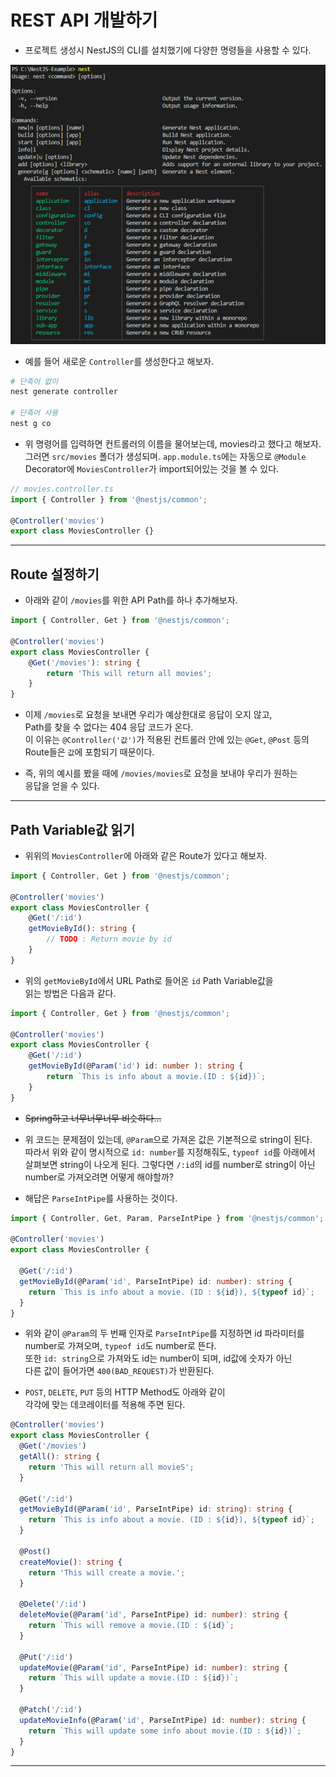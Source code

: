 <h1>REST API 개발하기</h1>

* 프로젝트 생성시 NestJS의 CLI를 설치했기에 다양한 명령들을 사용할 수 있다.

![](2021-01-30-13-56-16.png)

* 예를 들어 새로운 `Controller`를 생성한다고 해보자.
```sh
# 단축어 없이
nest generate controller

# 단축어 사용
nest g co
```

* 위 명령어를 입력하면 컨트롤러의 이름을 물어보는데, movies라고 했다고 해보자.   
  그러면 `src/movies` 폴더가 생성되며. `app.module.ts`에는 자동으로 `@Module`   
  Decorator에 `MoviesController`가 import되어있는 것을 볼 수 있다.

```ts
// movies.controller.ts
import { Controller } from '@nestjs/common';

@Controller('movies')
export class MoviesController {}
```
<hr/>

<h2>Route 설정하기</h2>

* 아래와 같이 `/movies`를 위한 API Path를 하나 추가해보자.
```ts
import { Controller, Get } from '@nestjs/common';

@Controller('movies')
export class MoviesController {
    @Get('/movies'): string {
        return 'This will return all movies';
    }
}
```

* 이제 `/movies`로 요청을 보내면 우리가 예상한대로 응답이 오지 않고,   
  Path를 찾을 수 없다는 404 응답 코드가 온다.   
  이 이유는 `@Controller('값')`가 적용된 컨트롤러 안에 있는 `@Get`, `@Post` 등의   
  Route들은 `값`에 포함되기 때문이다.

* 즉, 위의 예시를 봤을 때에 `/movies/movies`로 요청을 보내야 우리가 원하는   
  응답을 얻을 수 있다.
<hr/>

<h2>Path Variable값 읽기</h2>

* 위위의 `MoviesController`에 아래와 같은 Route가 있다고 해보자.
```ts
import { Controller, Get } from '@nestjs/common';

@Controller('movies')
export class MoviesController {
    @Get('/:id')
    getMovieById(): string {
        // TODO : Return movie by id
    }
}
```

* 위의 `getMovieById`에서 URL Path로 들어온 `id` Path Variable값을   
  읽는 방법은 다음과 같다. 

```ts
import { Controller, Get } from '@nestjs/common';

@Controller('movies')
export class MoviesController {
    @Get('/:id')
    getMovieById(@Param('id') id: number ): string {
        return `This is info about a movie.(ID : ${id})`;
    }
}
```

* ~~Spring하고 너무너무너무 비슷하다...~~

* 위 코드는 문제점이 있는데, `@Param`으로 가져온 값은 기본적으로 string이 된다.   
  따라서 위와 같이 명시적으로 `id: number`를 지정해줘도, `typeof id`를 아래에서   
  살펴보면 string이 나오게 된다. 그렇다면 `/:id`의 id를 number로 string이 아닌   
  number로 가져오려면 어떻게 해야할까?

* 해답은 `ParseIntPipe`를 사용하는 것이다.
```ts
import { Controller, Get, Param, ParseIntPipe } from '@nestjs/common';

@Controller('movies')
export class MoviesController {

  @Get('/:id')
  getMovieById(@Param('id', ParseIntPipe) id: number): string {
    return `This is info about a movie. (ID : ${id}), ${typeof id}`;
  }
}
```

* 위와 같이 `@Param`의 두 번째 인자로 `ParseIntPipe`를 지정하면 id 파라미터를   
  number로 가져오며, `typeof id`도 number로 뜬다.   
  또한 `id: string`으로 가져와도 id는 number이 되며, id값에 숫자가 아닌   
  다른 값이 들어가면 `400(BAD_REQUEST)`가 반환된다.

* `POST`, `DELETE`, `PUT` 등의 HTTP Method도 아래와 같이   
  각각에 맞는 데코레이터를 적용해 주면 된다.
```ts
@Controller('movies')
export class MoviesController {
  @Get('/movies')
  getAll(): string {
    return 'This will return all movieS';
  }

  @Get('/:id')
  getMovieById(@Param('id', ParseIntPipe) id: string): string {
    return `This is info about a movie. (ID : ${id}), ${typeof id}`;
  }

  @Post()
  createMovie(): string {
    return 'This will create a movie.';
  }

  @Delete('/:id')
  deleteMovie(@Param('id', ParseIntPipe) id: number): string {
    return `This will remove a movie.(ID : ${id}`;
  }

  @Put('/:id')
  updateMovie(@Param('id', ParseIntPipe) id: number): string {
    return `This will update a movie.(ID : ${id})`;
  }

  @Patch('/:id')
  updateMovieInfo(@Param('id', ParseIntPipe) id: number): string {
    return `This will update some info about movie.(ID : ${id})`;
  }
}
```
<hr/>